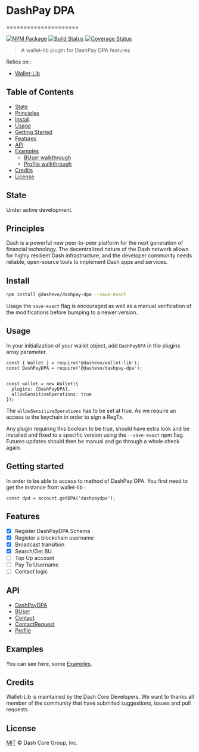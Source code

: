 # DashPay DPA
=====================

[![NPM Package](https://img.shields.io/npm/v/@dashevo/dashpay-dpa.svg?style=flat-square)](https://www.npmjs.org/package/@dashevo/dashpay-dpa)
[![Build Status](https://github.com/dashevo/dashpay-dpa/actions/workflows/test_and_release.yml/badge.svg)](https://github.com/dashevo/dashpay-dpa/actions/workflows/test_and_release.yml)
[![Coverage Status](https://img.shields.io/coveralls/dashevo/dashpay-dpa.svg?style=flat-square)](https://coveralls.io/github/dashevo/dashpay-dpa?branch=master)

> A wallet-lib plugin for DashPay DPA features

Relies on :
- [Wallet-Lib](https://github.com/dashevo/wallet-lib)

## Table of Contents

- [State](#state)
- [Principles](#principles)
- [Install](#install)
- [Usage](#usage)
- [Getting Started](#getting-started)
- [Features](#features)
- [API](#api)
- [Examples](#examples)
  - [BUser walkthrough](/examples/BUserWalkthrough/)
  - [Profile walkthrough](/examples/ProfileWalkthrough/)
- [Credits](#credits)
- [License](#license)

## State

Under active development. 

## Principles

Dash is a powerful new peer-to-peer platform for the next generation of financial technology. The decentralized nature of the Dash network allows for highly resilient Dash infrastructure, and the developer community needs reliable, open-source tools to implement Dash apps and services.

## Install

```sh
npm install @dashevo/dashpay-dpa --save-exact
```

Usage the `save-exact` flag is encouraged as well as a manual verification of the modifications before bumping to a newer version.

## Usage

In your initialization of your wallet object, add `DashPayDPA` in the plugins array parameter.

```
const { Wallet } = require('@dashevo/wallet-lib');
const DashPayDPA = require('@dashevo/dashpay-dpa');


const wallet = new Wallet({
  plugins: [DashPayDPA],
  allowSensitiveOperations: true
});
```

The `allowSensitiveOperations` has to be set at true. As we require an access to
the keychain in order to sign a RegTx.

Any plugin requiring this boolean to be true, should have extra look and be installed and fixed to a specific version using the `--save-exact` npm flag.
Futures updates should then be manual and go through a whole check again.

## Getting started

In order to be able to access to method of DashPay DPA. You first need to get the instance from wallet-lib : 

`const dpd = account.getDPA('dashpaydpa');`

## Features

- [X] Register DashPayDPA Schema
- [X] Register a blockchain username
- [X] Broadcast transition
- [X] Search/Get BU.
- [ ] Top Up account
- [ ] Pay To Username
- [ ] Contact logic

## API

- [DashPayDPA](/docs/DashPayDPA.md)
- [BUser](/docs/BUser.md)
- [Contact](/docs/Contact.md)
- [ContactRequest](/docs/ContactRequest.md)
- [Profile](/docs/Profile.md)

## Examples

You can see here, some [Examples](/docs/examples.md).

## Credits

Wallet-Lib is maintained by the Dash Core Developers.
We want to thanks all member of the community that have submited suggestions, issues and pull requests.

## License

[MIT](LICENSE) &copy; Dash Core Group, Inc.
